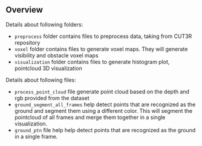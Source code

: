 ## Overview
Details about following folders:
- `preprocess` folder contains files to preprocess data, taking from CUT3R repository
- `voxel` folder contains files to generate voxel maps. They will generate visibility and obstacle voxel maps
- `visualization` folder contains files to generate histogram plot, pointcloud 3D visualization

Details about following files:
- `process_point_cloud` file generate point cloud based on the depth and rgb provided from the dataset
- `ground_segment_all_frames` help detect points that are recognized as the ground and segment them using a different color. This will segment the pointcloud of all frames and merge them together in a single visualization.
- `ground_ptn` file help help detect points that are recognized as the ground in a single frame.

